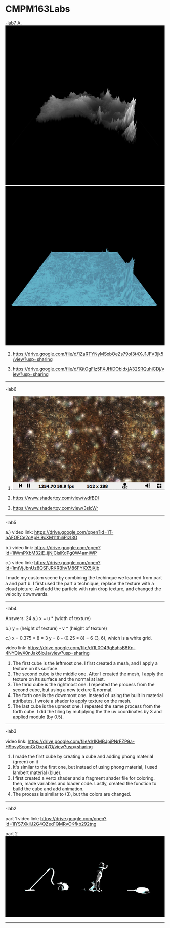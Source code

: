 # CMPM163Labs

-lab7
A. ![](image/lab7/1.png)  
      ![](image/lab7/2.png)

2. https://drive.google.com/file/d/1ZaRTYNyMSxbOeZs79oI3t4XJ1JFV3jk5/view?usp=sharing

3. https://drive.google.com/file/d/1QtOgFIz5FXJHiDObidxjA32SRQuhiCDj/view?usp=sharing
-------------------------------------
-lab6
1. ![](lab6/screenshot.png)

2. https://www.shadertoy.com/view/wdfBDl

3. https://www.shadertoy.com/view/3slcWr
-------------------------------------
-lab5

a.) video link: https://drive.google.com/open?id=1T-nAFOFCe2oApHi9cXM11thiliPizI3G

b.) video link: https://drive.google.com/open?id=1iWmPXbM32jE_ijNjCislKdPg0W4amIWP

c.) video link: https://drive.google.com/open?id=1mtVjJbnUz8QSFJRKRBhVM86FYKX5jXjb

I made my custom scene by combining the techinque we learned from part a and part b. 
I first used the part a technique, replace the texture with a cloud picture. 
And add the particle with rain drop texture, and changed the velocity downwards.

-------------------------------------
-lab4

Answers:
24 a.) x = u * (width of texture)

   b.) y = (height of texture) - v * (height of texture)
   
   c.) x = 0.375 * 8 = 3
       y = 8 - (0.25 * 8) = 6
       (3, 6), which is a white grid.
       

video link: https://drive.google.com/file/d/1L0O49qEahsB8Kn-4NYQjwX0nJak6loJa/view?usp=sharing

1. The first cube is the leftmost one. I first created a mesh, and I apply a texture on its surface.
2. The second cube is the middle one. After I created the mesh, I apply the texture on its surface and the normal at last. 
3. The thrid cube is the rightmost one. I repeated the process from the second cube, but using a new texture & normal.
4. The forth one is the downmost one. Instead of using the built in material attributes, I wrote a shader to apply texture
   on the mesh.
5. The last cube is the upmost one. I repeated the same process from the forth cube. I did the tiling by mutiplying the 
   the uv coordinates by 3 and applied modulo (by 0.5).

-------------------------------------
-lab3

video link: https://drive.google.com/file/d/1KMBJpjPNrFZP9a-H9bvyScomGrOxq47O/view?usp=sharing

1. I made the first cube by creating a cube and adding phong material (green) on it
2. It's similar to the first one, but instead of using phong material, I used lambert material (blue).
3. I first created a vertx shader and a fragment shader file for coloring. then, made variables and
   loader code. Lastly, created the function to build the cube and add animation.
4. The process is similar to (3), but the colors are changed.

-------------------------------------
-lab2

part 1 video link: https://drive.google.com/open?id=1lYS7XkilJ2G4QZed1QMRvOKfkb292tng

part 2
![](image/lab2/part2.png)

-------------------------------------
